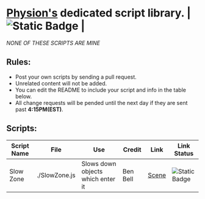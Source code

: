 
# [Physion's](https://app.physion.net) dedicated script library.  |  ![Static Badge](https://img.shields.io/badge/Status%3A-Available-brightgreen?style=flat-square) |  
_NONE OF THESE SCRIPTS ARE MINE_  

## Rules:  
- Post your own scripts by sending a pull request.
- Unrelated content will not be added.
- You can edit the README to include your script and info in the table below.
- All change requests will be pended until the next day if they are sent past **4:15PM(EST)**.


## Scripts:

| Script Name | File         | Use                         | Credit                       | Link              |Link Status               |
|-------------|--------------|-----------------------------|----------------------------|---------------------|--------------------------|
| Slow Zone   | ./SlowZone.js  | Slows down objects which enter it | Ben Bell | [Scene](https://app.physion.net/scenes/slowzone-script)  | ![Static Badge](https://img.shields.io/badge/Status%3A-Down-yellow?style=flat-square)|

